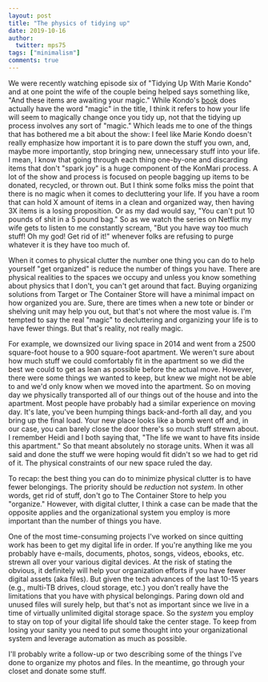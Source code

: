 ```yaml
---
layout: post
title: "The physics of tidying up"
date: 2019-10-16
author:
  twitter: mps75
tags: ["minimalism"]
comments: true
---
```


We were recently watching episode six of "Tidying Up With Marie Kondo" and at one point the wife of the couple being helped says something like, "And these items are awaiting your magic."  While Kondo's [book](https://www.goodreads.com/book/show/22318578-the-life-changing-magic-of-tidying-up) does actually have the word "magic" in the title, I think it refers to how your life will seem to magically change once you tidy up, not that the tidying up process involves any sort of "magic." Which leads me to one of the things that has bothered me a bit about the show: I feel like Marie Kondo doesn't really emphasize how important it is to pare down the stuff you own, and, maybe more importantly, stop bringing new, unnecessary stuff into your life. I mean, I know that going through each thing one-by-one and discarding items that don't "spark joy" is a huge component of the KonMari process. A lot of the show and process is focused on people bagging up items to be donated, recycled, or thrown out. But I think some folks miss the point that there is no magic when it comes to decluttering your life. If you have a room that can hold X amount of items in a clean and organized way, then having 3X items is a losing proposition. Or as my dad would say, "You can't put 10 pounds of shit in a 5 pound bag." So as we watch the series on Netflix my wife gets to listen to me constantly scream, "But you have way too much stuff! Oh my god!  Get rid of it!" whenever folks are refusing to purge whatever it is they have too much of.

When it comes to physical clutter the number one thing you can do to help yourself "get organized" is reduce the number of things you have. There are physical realities to the spaces we occupy and unless you know something about physics that I don't, you can't get around that fact. Buying organizing solutions from Target or The Container Store will have a minimal impact on how organized you are. Sure, there are times when a new tote or binder or shelving unit may help you out, but that's not where the most value is. I'm tempted to say the real "magic" to decluttering and organizing your life is to have fewer things. But that's reality, not really magic.

For example, we downsized our living space in 2014 and went from a 2500 square-foot house to a 900 square-foot apartment. We weren't sure about how much stuff we could comfortably fit in the apartment so we did the best we could to get as lean as possible before the actual move. However, there were some things we wanted to keep, but knew we might not be able to and we'd only know when we moved into the apartment. So on moving day we physically transported all of our things out of the house and into the apartment. Most people have probably had a similar experience on moving day. It's late, you've been humping things back-and-forth all day, and you bring up the final load. Your new place looks like a bomb went off and, in our case, you can barely close the door there's so much stuff strewn about. I remember Heidi and I both saying that, "The life we want to have fits inside this apartment." So that meant absolutely no storage units. When it was all said and done the stuff we were hoping would fit didn't so we had to get rid of it. The physical constraints of our new space ruled the day.

To recap: the best thing you can do to minimize physical clutter is to have fewer belongings. The priority should be _reduction_ not _system_. In other words, get rid of stuff, don't go to The Container Store to help you "organize." However, with digital clutter, I think a case can be made that the opposite applies and the organizational system you employ is more important than the number of things you have.

One of the most time-consuming projects I've worked on since quitting work has been to get my digital life in order. If you're anything like me you probably have e-mails, documents, photos, songs, videos, ebooks, etc. strewn all over your various digital devices.  At the risk of stating the obvious, it definitely will help your organization efforts if you have fewer digital assets (aka files).  But given the tech advances of the last 10-15 years (e.g., multi-TB drives, cloud storage, etc.) you don’t really have the limitations that you have with physical belongings.  Paring down old and unused files will surely help, but that's not as important since we live in a time of virtually unlimited digital storage space. So the _system_ you employ to stay on top of your digital life should take the center stage. To keep from losing your sanity you need to put some thought into your organizational system and leverage automation as much as possible.

I'll probably write a follow-up or two describing some of the things I've done to organize my photos and files.  In the meantime, go through your closet and donate some stuff.

